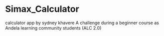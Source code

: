 # Simax_Calculator
calculator app by sydney khavere
A challenge during a beginner course as Andela learning community students (ALC 2.0)
